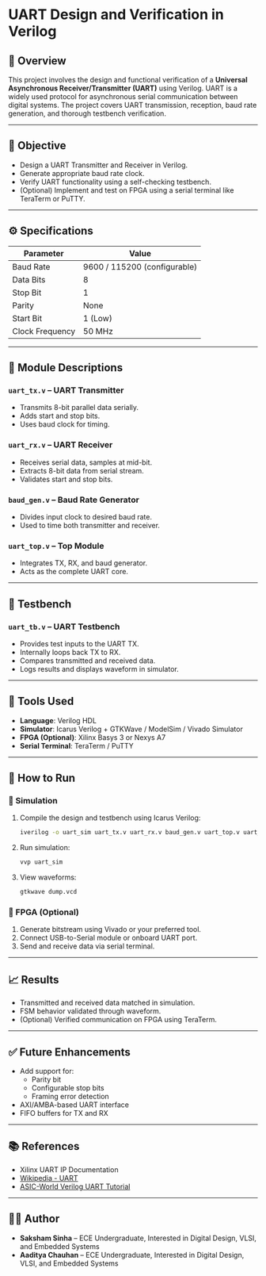 # UART Design and Verification in Verilog

## 📌 Overview
This project involves the design and functional verification of a **Universal Asynchronous Receiver/Transmitter (UART)** using Verilog. UART is a widely used protocol for asynchronous serial communication between digital systems. The project covers UART transmission, reception, baud rate generation, and thorough testbench verification.

---

## 🎯 Objective
- Design a UART Transmitter and Receiver in Verilog.
- Generate appropriate baud rate clock.
- Verify UART functionality using a self-checking testbench.
- (Optional) Implement and test on FPGA using a serial terminal like TeraTerm or PuTTY.

---

## ⚙️ Specifications

| Parameter        | Value                     |
|------------------|---------------------------|
| Baud Rate        | 9600 / 115200 (configurable) |
| Data Bits        | 8                         |
| Stop Bit         | 1                         |
| Parity           | None                      |
| Start Bit        | 1 (Low)                   |
| Clock Frequency  | 50 MHz                    |

---

## 🧩 Module Descriptions

### `uart_tx.v` – UART Transmitter
- Transmits 8-bit parallel data serially.
- Adds start and stop bits.
- Uses baud clock for timing.

### `uart_rx.v` – UART Receiver
- Receives serial data, samples at mid-bit.
- Extracts 8-bit data from serial stream.
- Validates start and stop bits.

### `baud_gen.v` – Baud Rate Generator
- Divides input clock to desired baud rate.
- Used to time both transmitter and receiver.

### `uart_top.v` – Top Module
- Integrates TX, RX, and baud generator.
- Acts as the complete UART core.

---

## 🧪 Testbench

### `uart_tb.v` – UART Testbench
- Provides test inputs to the UART TX.
- Internally loops back TX to RX.
- Compares transmitted and received data.
- Logs results and displays waveform in simulator.

---

## 🧰 Tools Used

- **Language**: Verilog HDL  
- **Simulator**: Icarus Verilog + GTKWave / ModelSim / Vivado Simulator  
- **FPGA (Optional)**: Xilinx Basys 3 or Nexys A7  
- **Serial Terminal**: TeraTerm / PuTTY  

---

## 🧠 How to Run

### 🚀 Simulation

1. Compile the design and testbench using Icarus Verilog:
    ```bash
    iverilog -o uart_sim uart_tx.v uart_rx.v baud_gen.v uart_top.v uart_tb.v
    ```

2. Run simulation:
    ```bash
    vvp uart_sim
    ```

3. View waveforms:
    ```bash
    gtkwave dump.vcd
    ```

### 🔧 FPGA (Optional)

1. Generate bitstream using Vivado or your preferred tool.  
2. Connect USB-to-Serial module or onboard UART port.  
3. Send and receive data via serial terminal.  

---

## 📈 Results

- Transmitted and received data matched in simulation.  
- FSM behavior validated through waveform.  
- (Optional) Verified communication on FPGA using TeraTerm.  

---

## ✅ Future Enhancements

- Add support for:
  - Parity bit
  - Configurable stop bits
  - Framing error detection
- AXI/AMBA-based UART interface
- FIFO buffers for TX and RX

---

## 📚 References

- Xilinx UART IP Documentation  
- [Wikipedia - UART](https://en.wikipedia.org/wiki/Universal_asynchronous_receiver-transmitter)  
- [ASIC-World Verilog UART Tutorial](https://www.asic-world.com/verilog/art_uart.html)  

---

## 👨‍💻 Author
- **Saksham Sinha** – ECE Undergraduate, Interested in Digital Design, VLSI, and Embedded Systems 
- **Aaditya Chauhan** – ECE Undergraduate, Interested in Digital Design, VLSI, and Embedded Systems
